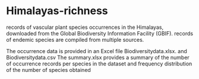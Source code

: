 # Himalayas-richness
records of vascular plant species occurrences in the Himalayas, downloaded from the Global Biodiversity Information Facility (GBIF).
records of endemic species are compiled from multiple sources. 

The occurrence data is provided in an Excel file Biodiversitydata.xlsx. and Biodiversitydata.csv
The summary.xlsx provides a summary of the number of occurrence records per species in the dataset and frequency distribution of the number of species obtained
